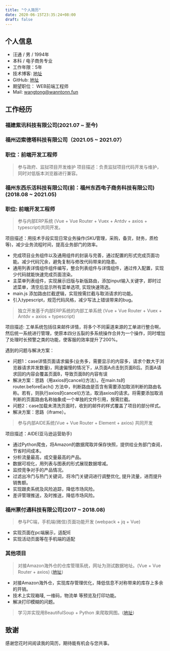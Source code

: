 ```yaml
---
title: "个人简历"
date: 2020-06-15T23:35:24+08:00
draft: false
---
```


<!--more-->

## 个人信息
- 汪通 / 男 / 1994年
- 本科 / 电子商务专业
- 工作年限：5年
- 技术博客: [地址](https://wanntonn.github.io)
- GitHub: [地址](https://github.com/WannTonn)
- 期望职位： WEB前端工程师
- Mail: wangtong@wanntonn.fun

## 工作经历
### 福建紫讯科技有限公司(2021.07 ~ 至今)

### 福州迈索德塔科技有限公司（2021.05 ~ 2021.07）
### 职位：前端开发工程师
> 参与政府、监狱项目开发维护
项目描述：负责监狱项目代码开发与维护，同时对低版本浏览器进行兼容。
### 福州东西乐活科技有限公司(前：福州东西电子商务科技有限公司) (2018.08 ~ 2021.05)
### 职位: 前端开发工程师
> 参与内部ERP系统 (Vue + Vue Router + Vuex + Antdv + axios + typescript)共同开发。

  项目描述：用技术手段实现日常业务操作(SKU管理，采购，备货，财务，质检等)，减少业务流程时间，提高业务部门的效率。

 - 完成项目业务组件以及通用组件的封装与完善，通过配置的形式完成页面功能。减少代码冗余，避免复制与修改代码带来的隐患。
 - 通用列表详情组件组件编写，整合列表组件与详情组件，通过传入配置，实现少代码就能快速完成页面渲染。
 - 主菜单列表组件，实现展示旧版与新版路由，添加input输入关键字，即时过滤菜单，清空后显示所有菜单选项, 实现快速筛选。
 - main.js 添加路由拦截逻辑，实现按需拦截与取消请求的功能。
 - 引入typescript，规范代码风格，减少写法上错误带来的bug。

> 独立开发基于内部ERP系统的内部工单系统 (Vue + Vue Router + Vuex + Antdv + axios + typescript)

 项目描述: 工单系统包括往来邮件详情，将多个不同渠道来源的工单进行整合啊，然后统一系统进行管理，使原本四分五裂的多系统操作合并为一个操作，同时增加了处理时长预警之类的功能，使客服的效率提升了200%。
 
 遇到的问题与解决方案：
  - 问题1：case详情页面请求偏多(业务多，需要显示的内容多，请求个数大于浏览器请求并发数量)，网速偏慢的情况下，从页面A点击到页面B后。页面A请求回的内容会覆盖页面B，导致页面B的内容有误
  - 解决方案：思路（用axios的cancel()方法）。在main.ts的 router.beforeEach() 方法中，判断路由是否含有需要添加取消判断的路由名称。若有，则执行axios的cancel()方法，取消axios的请求。将需要添加取消判断的页面路由名称抽象成一个单独的文件引用，按需拦截。
  - 问题2：case加载未清洗页面时，收到的邮件的样式覆盖了项目的部分样式。
  - 解决方案：思路（iframe）。

> 参与内部AIDE系统(Vue + Vue Router + Element + axios) 共同开发

 项目描述：AIDE(亚马逊运营助手)

 - 通过Python爬虫，将Amazon的数据爬取并保存快照，提供给业务部门查阅，节省时间成本。
 - 分析流量最高，成交量最高的产品。
 - 数据可视化，用列表与图表的形式展现数据增减。
 - 监控竞争对手的产品情况。
 - 过滤出冷门与热门关键词，将冷门关键词进行调整优化, 提升流量，进而提升销售额。
 - 实现跟卖系统及风险追踪，降低市场风险。
 - 差评管理推送，及时推送，降低市场风险。

### 福州票付通科技有限公司(2017 ~ 2018.08)

 > 参与PC端，手机端(微信)页面功能开发 (webpack + jq + Vue)

  - 实现页面在pc端展示，适配IE
  - 实现活动页面等在手机端的适配

### 其他项目

> 对接Amazon海外仓的仓库管理系统，网址为测试数据地址。(Vue + Vue Router + axios) ([地址](https://wanntonn.fun))
 
 - 对接Amazon海外仓，实现库存管理优化，降低信息不对称带来的库存上多余的开销。
 - 技术上实现箱唛, 一维码，物流单 等预览及打印功能。
 - 解决打印模糊的问题。

> 学习并实现用BeautifulSoup + Python 来爬取网图。([地址](https://github.com/WannTonn/gallerySpider))


## 致谢
感谢您花时间阅读我的简历，期待能有机会与您共事。